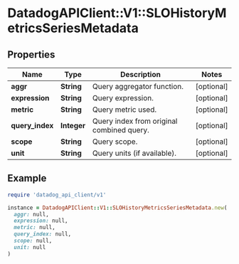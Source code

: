 # DatadogAPIClient::V1::SLOHistoryMetricsSeriesMetadata

## Properties

| Name | Type | Description | Notes |
| ---- | ---- | ----------- | ----- |
| **aggr** | **String** | Query aggregator function. | [optional] |
| **expression** | **String** | Query expression. | [optional] |
| **metric** | **String** | Query metric used. | [optional] |
| **query_index** | **Integer** | Query index from original combined query. | [optional] |
| **scope** | **String** | Query scope. | [optional] |
| **unit** | **String** | Query units (if available). | [optional] |

## Example

```ruby
require 'datadog_api_client/v1'

instance = DatadogAPIClient::V1::SLOHistoryMetricsSeriesMetadata.new(
  aggr: null,
  expression: null,
  metric: null,
  query_index: null,
  scope: null,
  unit: null
)
```

